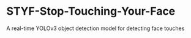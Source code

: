 # STYF-Stop-Touching-Your-Face
A real-time YOLOv3 object detection model for detecting face touches
